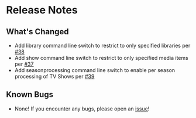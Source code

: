 # Release Notes

## What's Changed

* Add library command line switch to restrict to only specified libraries per [#38](https://github.com/johnkiddjr/PlexMatch-File-Generator/issues/38)
* Add show command line switch to restrict to only specified media items per [#37](https://github.com/johnkiddjr/PlexMatch-File-Generator/issues/37)
* Add seasonprocessing command line switch to enable per season processing of TV Shows per [#39](https://github.com/johnkiddjr/PlexMatch-File-Generator/issues/39)

## Known Bugs

* None! If you encounter any bugs, please open an [issue](https://github.com/johnkiddjr/PlexMatch-File-Generator/issues/new)!
